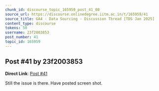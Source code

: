 ```yaml
---
chunk_id: discourse_topic_165959_post_41_00
source_url: https://discourse.onlinedegree.iitm.ac.in/t/165959/41
source_title: GA4 - Data Sourcing - Discussion Thread [TDS Jan 2025]
content_type: discourse
tokens: 50
username: 23f2003853
post_number: 41
topic_id: 165959
---
```


## Post #41 by 23f2003853

**Direct Link**: [Post #41](https://discourse.onlinedegree.iitm.ac.in/t/165959/41)

Still the issue is there. Have posted screen shot.
